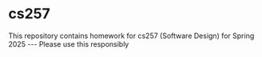 # cs257
This repository contains homework for cs257 (Software Design) for Spring 2025 --- Please use this responsibly
